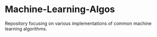 # Machine-Learning-Algos
Repository focusing on various implementations of common machine learning algorithms. 
